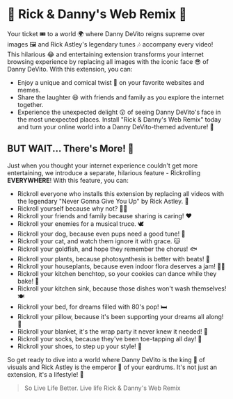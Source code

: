 # 🌟 Rick & Danny's Web Remix 🌟

Your ticket 🎟️ to a world 🌍 where Danny DeVito reigns supreme over images 🖼️ and Rick Astley's legendary tunes 🎶 accompany every video! This hilarious 😂 and entertaining extension transforms your internet browsing experience by replacing all images with the iconic face 😎 of Danny DeVito. With this extension, you can:
- Enjoy a unique and comical twist 🤪 on your favorite websites and memes.
- Share the laughter 😆 with friends and family as you explore the internet together.
- Experience the unexpected delight 😲 of seeing Danny DeVito's face in the most unexpected places.
Install "Rick & Danny's Web Remix" today and turn your online world into a Danny DeVito-themed adventure! 🚀

## BUT WAIT... There's More! 🥁

Just when you thought your internet experience couldn't get more entertaining, we introduce a separate, hilarious feature - Rickrolling **EVERYWHERE**! With this feature, you can:

- Rickroll everyone who installs this extension by replacing all videos with the legendary "Never Gonna Give You Up" by Rick Astley. 🎉
- Rickroll yourself because why not? 🤷‍♂️
- Rickroll your friends and family because sharing is caring! ❤️
- Rickroll your enemies for a musical truce. 🕊️
- Rickroll your dog, because even pups need a good tune! 🐶
- Rickroll your cat, and watch them ignore it with grace. 🐱
- Rickroll your goldfish, and hope they remember the chorus! 🐟
- Rickroll your plants, because photosynthesis is better with beats! 🌱
- Rickroll your houseplants, because even indoor flora deserves a jam! 🏡🌿
- Rickroll your kitchen benchtop, so your cookies can dance while they bake! 🍪
- Rickroll your kitchen sink, because those dishes won't wash themselves! 🍽️
- Rickroll your bed, for dreams filled with 80's pop! 🛏️
- Rickroll your pillow, because it's been supporting your dreams all along! 🛌
- Rickroll your blanket, it's the wrap party it never knew it needed! 🎉
- Rickroll your socks, because they've been toe-tapping all day! 🧦
- Rickroll your shoes, to step up your style! 👟

So get ready to dive into a world where Danny DeVito is the king 👑 of visuals and Rick Astley is the emperor 🎤 of your eardrums. It's not just an extension, it's a lifestyle! 🌈

> So Live Life Better. Live life Rick & Danny's Web Remix
